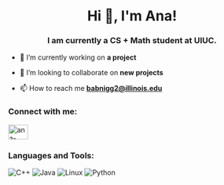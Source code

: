 <h1 align="center">Hi 👋, I'm Ana!</h1>
<h3 align="center">I am currently a CS + Math student at UIUC.</h3>

- 🔭 I’m currently working on **a project**

- 👯 I’m looking to collaborate on **new projects**

- 📫 How to reach me **babnigg2@illinois.edu**

<h3 align="left">Connect with me:</h3>
<p align="left">
<a href="https://linkedin.com/in/ana-babnigg" target="blank"><img align="center" src="https://raw.githubusercontent.com/rahuldkjain/github-profile-readme-generator/master/src/images/icons/Social/linked-in-alt.svg" alt="ana-babnigg" height="30" width="40" /></a>
</p>

<h3 align="left">Languages and Tools:</h3>

![C++](https://img.shields.io/badge/C%2B%2B-00599C?style=for-the-badge&logo=c%2B%2B&logoColor=white)
![Java](https://img.shields.io/badge/Java-ED8B00?style=for-the-badge&logo=openjdk&logoColor=white)
![Linux](https://img.shields.io/badge/Linux-FCC624?style=for-the-badge&logo=linux&logoColor=black)
![Python](https://img.shields.io/badge/Python-3776AB?style=for-the-badge&logo=python&logoColor=white)
